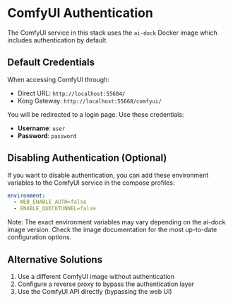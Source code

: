 # ComfyUI Authentication

The ComfyUI service in this stack uses the `ai-dock` Docker image which includes authentication by default.

## Default Credentials

When accessing ComfyUI through:
- Direct URL: `http://localhost:55684/`
- Kong Gateway: `http://localhost:55668/comfyui/`

You will be redirected to a login page. Use these credentials:

- **Username**: `user`
- **Password**: `password`

## Disabling Authentication (Optional)

If you want to disable authentication, you can add these environment variables to the ComfyUI service in the compose profiles:

```yaml
environment:
  - WEB_ENABLE_AUTH=false
  - ENABLE_QUICKTUNNEL=false
```

Note: The exact environment variables may vary depending on the ai-dock image version. Check the image documentation for the most up-to-date configuration options.

## Alternative Solutions

1. Use a different ComfyUI image without authentication
2. Configure a reverse proxy to bypass the authentication layer
3. Use the ComfyUI API directly (bypassing the web UI)